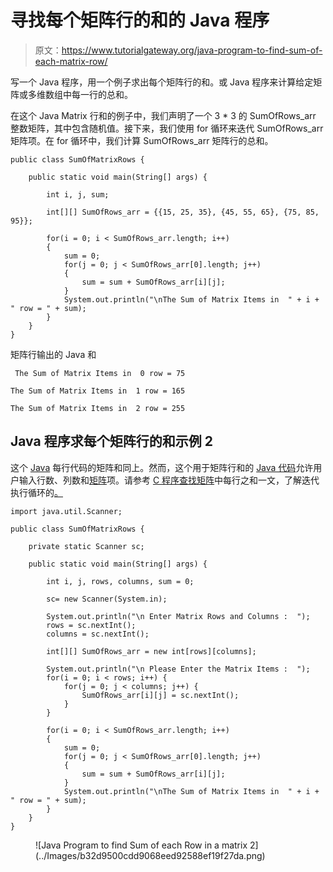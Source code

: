 # 寻找每个矩阵行的和的 Java 程序

> 原文：<https://www.tutorialgateway.org/java-program-to-find-sum-of-each-matrix-row/>

写一个 Java 程序，用一个例子求出每个矩阵行的和。或 Java 程序来计算给定矩阵或多维数组中每一行的总和。

在这个 Java Matrix 行和的例子中，我们声明了一个 3 * 3 的 SumOfRows_arr 整数矩阵，其中包含随机值。接下来，我们使用 for 循环来迭代 SumOfRows_arr 矩阵项。在 for 循环中，我们计算 SumOfRows_arr 矩阵行的总和。

```
public class SumOfMatrixRows {

	public static void main(String[] args) {

		int i, j, sum;	

		int[][] SumOfRows_arr = {{15, 25, 35}, {45, 55, 65}, {75, 85, 95}};

		for(i = 0; i < SumOfRows_arr.length; i++)
		{
			sum = 0;
			for(j = 0; j < SumOfRows_arr[0].length; j++)
			{
				sum = sum + SumOfRows_arr[i][j];
			}
			System.out.println("\nThe Sum of Matrix Items in  " + i + " row = " + sum);
		}
	}
}
```

矩阵行输出的 Java 和

```
 The Sum of Matrix Items in  0 row = 75

The Sum of Matrix Items in  1 row = 165

The Sum of Matrix Items in  2 row = 255
```

## Java 程序求每个矩阵行的和示例 2

这个 [Java](https://www.tutorialgateway.org/java-tutorial/) 每行代码的矩阵和同上。然而，这个用于矩阵行和的 [Java 代码](https://www.tutorialgateway.org/learn-java-programs/)允许用户输入行数、列数和[矩阵](https://www.tutorialgateway.org/two-dimensional-array-in-java/)项。请参考 [C 程序查找矩阵](https://www.tutorialgateway.org/c-program-to-find-sum-of-each-row-in-a-matrix/)中每行之和一文，了解迭代执行循环的[。](https://www.tutorialgateway.org/java-for-loop/)

```
import java.util.Scanner;

public class SumOfMatrixRows {

	private static Scanner sc;

	public static void main(String[] args) {

		int i, j, rows, columns, sum = 0;

		sc= new Scanner(System.in);

		System.out.println("\n Enter Matrix Rows and Columns :  ");
		rows = sc.nextInt();
		columns = sc.nextInt();

		int[][] SumOfRows_arr = new int[rows][columns];

		System.out.println("\n Please Enter the Matrix Items :  ");
		for(i = 0; i < rows; i++) {
			for(j = 0; j < columns; j++) {
				SumOfRows_arr[i][j] = sc.nextInt();
			}		
		}	

		for(i = 0; i < SumOfRows_arr.length; i++)
		{
			sum = 0;
			for(j = 0; j < SumOfRows_arr[0].length; j++)
			{
				sum = sum + SumOfRows_arr[i][j];
			}
			System.out.println("\nThe Sum of Matrix Items in  " + i + " row = " + sum);
		}
	}
}
```

<figure class="wp-block-image size-large">![Java Program to find Sum of each Row in a matrix 2](../Images/b32d9500cdd9068eed92588ef19f27da.png)</figure>
